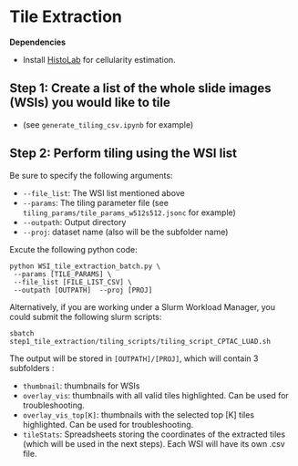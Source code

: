 # Tile Extraction

**Dependencies**

* Install [HistoLab](https://github.com/histolab/histolab) for cellularity estimation.

## Step 1: Create a list of the whole slide images (WSIs) you would like to tile

* (see `generate_tiling_csv.ipynb` for example)

## Step 2: Perform tiling using the WSI list

Be sure to specify the following arguments:
 * `--file_list`: The WSI list mentioned above
 * `--params`: The tiling parameter file (see `tiling_params/tile_params_w512s512.jsonc` for example)
 * `--outpath`: Output directory
 * `--proj`: dataset name (also will be the subfolder name)
 
Excute the following python code:
```
python WSI_tile_extraction_batch.py \
 --params [TILE_PARAMS] \
 --file_list [FILE_LIST_CSV] \
 --outpath [OUTPATH]  --proj [PROJ]
```

Alternatively, if you are working under a Slurm Workload Manager, you could submit the following slurm scripts:

```
sbatch step1_tile_extraction/tiling_scripts/tiling_script_CPTAC_LUAD.sh
```

The output will be stored in `[OUTPATH]/[PROJ]`, which will contain 3 subfolders :

* `thumbnail`: thumbnails for WSIs
* `overlay_vis`: thumbnails with all valid tiles highlighted. Can be used for troubleshooting.
* `overlay_vis_top[K]`: thumbnails with the selected top [K] tiles highlighted. Can be used for troubleshooting.
* `tileStats`: Spreadsheets storing the coordinates of the extracted tiles (which will be used in the next steps). Each WSI will have its own .csv file.

